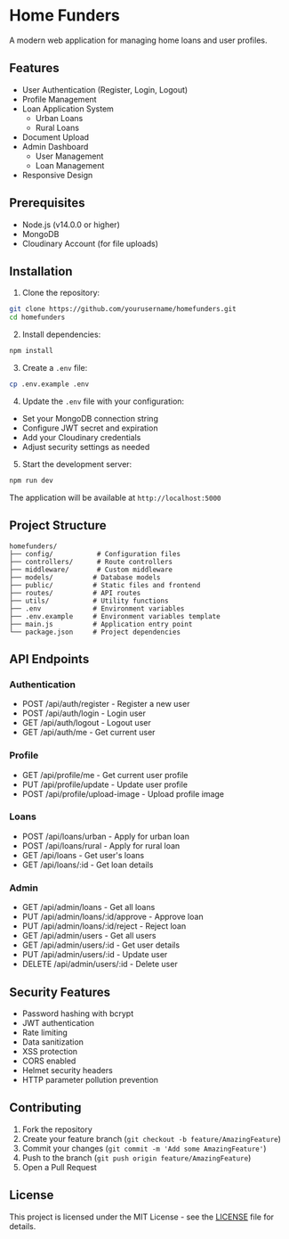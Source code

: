 # Home Funders

A modern web application for managing home loans and user profiles.

## Features

- User Authentication (Register, Login, Logout)
- Profile Management
- Loan Application System
  - Urban Loans
  - Rural Loans
- Document Upload
- Admin Dashboard
  - User Management
  - Loan Management
- Responsive Design

## Prerequisites

- Node.js (v14.0.0 or higher)
- MongoDB
- Cloudinary Account (for file uploads)

## Installation

1. Clone the repository:
```bash
git clone https://github.com/yourusername/homefunders.git
cd homefunders
```

2. Install dependencies:
```bash
npm install
```

3. Create a `.env` file:
```bash
cp .env.example .env
```

4. Update the `.env` file with your configuration:
- Set your MongoDB connection string
- Configure JWT secret and expiration
- Add your Cloudinary credentials
- Adjust security settings as needed

5. Start the development server:
```bash
npm run dev
```

The application will be available at `http://localhost:5000`

## Project Structure

```
homefunders/
├── config/           # Configuration files
├── controllers/      # Route controllers
├── middleware/       # Custom middleware
├── models/          # Database models
├── public/          # Static files and frontend
├── routes/          # API routes
├── utils/           # Utility functions
├── .env             # Environment variables
├── .env.example     # Environment variables template
├── main.js          # Application entry point
└── package.json     # Project dependencies
```

## API Endpoints

### Authentication
- POST /api/auth/register - Register a new user
- POST /api/auth/login - Login user
- GET /api/auth/logout - Logout user
- GET /api/auth/me - Get current user

### Profile
- GET /api/profile/me - Get current user profile
- PUT /api/profile/update - Update user profile
- POST /api/profile/upload-image - Upload profile image

### Loans
- POST /api/loans/urban - Apply for urban loan
- POST /api/loans/rural - Apply for rural loan
- GET /api/loans - Get user's loans
- GET /api/loans/:id - Get loan details

### Admin
- GET /api/admin/loans - Get all loans
- PUT /api/admin/loans/:id/approve - Approve loan
- PUT /api/admin/loans/:id/reject - Reject loan
- GET /api/admin/users - Get all users
- GET /api/admin/users/:id - Get user details
- PUT /api/admin/users/:id - Update user
- DELETE /api/admin/users/:id - Delete user

## Security Features

- Password hashing with bcrypt
- JWT authentication
- Rate limiting
- Data sanitization
- XSS protection
- CORS enabled
- Helmet security headers
- HTTP parameter pollution prevention

## Contributing

1. Fork the repository
2. Create your feature branch (`git checkout -b feature/AmazingFeature`)
3. Commit your changes (`git commit -m 'Add some AmazingFeature'`)
4. Push to the branch (`git push origin feature/AmazingFeature`)
5. Open a Pull Request

## License

This project is licensed under the MIT License - see the [LICENSE](LICENSE) file for details. 